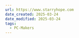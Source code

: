 ```yaml
---
url: https://www.starryhope.com
date_created: 2025-03-24
date_modified: 2025-03-24
tags:
  - PC-Makers
---
```

